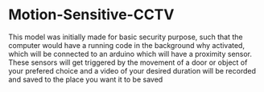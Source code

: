 # Motion-Sensitive-CCTV

This model was initially made for basic security purpose, such that the computer would have a running code in the background why activated, which will be connected to an arduino which will have a proximity sensor. These sensors will get triggered by the movement of a door or object of your prefered choice and a video of your desired duration will be recorded and saved to the place you want it to be saved

